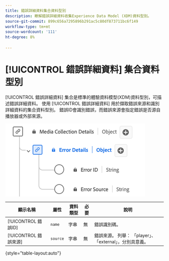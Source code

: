 ```yaml
---
title: 錯誤詳細資料集合資料型別
description: 瞭解錯誤詳細資料收集Experience Data Model (XDM)資料型別。
source-git-commit: 899c656a7295896b291ac5c80df873711bc6f149
workflow-type: tm+mt
source-wordcount: '111'
ht-degree: 8%

---
```


# [!UICONTROL 錯誤詳細資料] 集合資料型別

[!UICONTROL 錯誤詳細資料] 集合是標準的體驗資料模型(XDM)資料型別，可描述錯誤詳細資料。 使用 [!UICONTROL 錯誤詳細資料] 用於擷取錯誤來源和識別詳細資料的集合資料型別。 錯誤ID會識別錯誤，而錯誤來源會指定錯誤是否源自播放器或外部來源。

![「錯誤詳細資訊」資料型別的圖表。](../images/data-types/error-details-collection.png)

| 顯示名稱 | 屬性 | 資料類型 | 必要 | 說明 |
|----------------------------|--------------|-----------|----------|-----------------------------------------------|
| [!UICONTROL 錯誤ID] | `name` | 字串 | 無 | 錯誤識別碼。 |
| [!UICONTROL 錯誤來源] | `source` | 字串 | 無 | 錯誤來源。 列舉： 「player」、「external」，分別具意義。 |

{style="table-layout:auto"}

